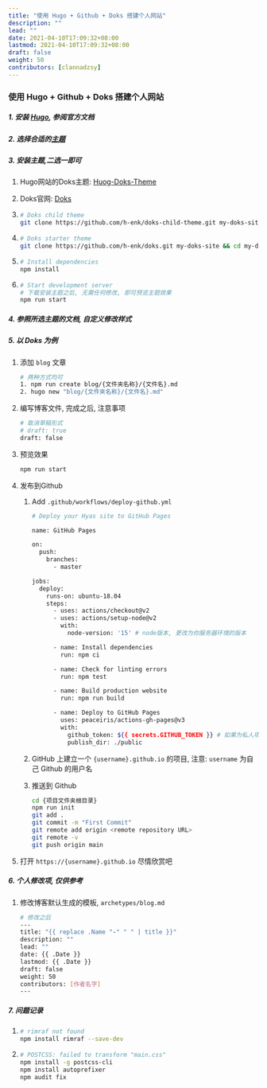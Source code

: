 ```yaml
---
title: "使用 Hugo + Github + Doks 搭建个人网站"
description: ""
lead: ""
date: 2021-04-10T17:09:32+08:00
lastmod: 2021-04-10T17:09:32+08:00
draft: false
weight: 50
contributors: [clannadzsy]
---
```


### 使用 Hugo + Github + Doks 搭建个人网站

##### 1. 安装 [Hugo](https://gohugo.io/getting-started/installing/), 参阅官方文档

##### 2. 选择合适的[主题](https://themes.gohugo.io/)

##### 3. 安装主题,二选一即可

1. Hugo网站的Doks主题: [Huog-Doks-Theme](https://themes.gohugo.io/doks/)

2. Doks官网: [Doks](https://getdoks.org/)

3. ```bash
   # Doks child theme
   git clone https://github.com/h-enk/doks-child-theme.git my-doks-site && cd my-doks-site
   ```

4. ```bash
   # Doks starter theme
   git clone https://github.com/h-enk/doks.git my-doks-site && cd my-doks-site
   ```

5. ```bash
   # Install dependencies
   npm install
   ```

6. ```bash
   # Start development server
   # 下载安装主题之后, 无需任何修改, 即可预览主题效果
   npm run start
   ```

##### 4. 参照所选主题的文档, 自定义修改样式

##### 5. 以 Doks 为例

1. 添加 `blog` 文章

      ```bash
   # 两种方式均可
   1. npm run create blog/{文件夹名称}/{文件名}.md
   2. hugo new "blog/{文件夹名称}/{文件名}.md"
   ```

2. 编写博客文件, 完成之后, 注意事项

   ```bash
   # 取消草稿形式
   # draft: true
   draft: false
   ```

3. 预览效果

      ```bash
      npm run start
      ```

4. 发布到Github

      1. Add `.github/workflows/deploy-github.yml`

         ```bash
         # Deploy your Hyas site to GitHub Pages

         name: GitHub Pages

         on:
           push:
             branches:
               - master

         jobs:
           deploy:
             runs-on: ubuntu-18.04
             steps:
               - uses: actions/checkout@v2
               - uses: actions/setup-node@v2
                 with:
                   node-version: '15' # node版本, 更改为你服务器环境的版本

               - name: Install dependencies
                 run: npm ci

               - name: Check for linting errors
                 run: npm test

               - name: Build production website
                 run: npm run build

               - name: Deploy to GitHub Pages
                 uses: peaceiris/actions-gh-pages@v3
                 with:
                   github_token: ${{ secrets.GITHUB_TOKEN }} # 如果为私人项目则需要添加授权访问token
                   publish_dir: ./public
         ```

      2. GitHub 上建立一个 `{username}.github.io` 的项目, 注意: `username` 为自己 Github 的用户名

      3. 推送到 Github

          ```bash
          cd {项目文件夹根目录}
          npm run init
          git add .
          git commit -m "First Commit"
          git remote add origin <remote repository URL>
          git remote -v
          git push origin main
          ```

5. 打开 `https://{username}.github.io` 尽情欣赏吧
##### 6. 个人修改项, 仅供参考

1. 修改博客默认生成的模板, `archetypes/blog.md`

   ```bash
   # 修改之后
   ---
   title: "{{ replace .Name "-" " " | title }}"
   description: ""
   lead: ""
   date: {{ .Date }}
   lastmod: {{ .Date }}
   draft: false
   weight: 50
   contributors: [作者名字]
   ---
   ```
##### 7. 问题记录

1. ```bash
   # rimraf not found
   npm install rimraf --save-dev
   ```

2. ```bash
   # POSTCSS: failed to transform "main.css"
   npm install -g postcss-cli
   npm install autoprefixer
   npm audit fix
   ```



